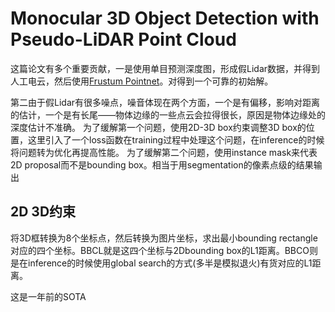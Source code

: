 # Monocular 3D Object Detection with Pseudo-LiDAR Point Cloud

这篇论文有多个重要贡献，一是使用单目预测深度图，形成假Lidar数据，并得到人工电云，然后使用[Frustum Pointnet](Frustum_PointNets_for_3D_Object_Detection_from_RGB-D_Data.md)。对得到一个可靠的初始解。

第二由于假Lidar有很多噪点，噪音体现在两个方面，一个是有偏移，影响对距离的估计，一个是有长尾——物体边缘的一些点云会拉得很长，原因是物体边缘处的深度估计不准确。 为了缓解第一个问题，使用2D-3D box约束调整3D box的位置，这里引入了一个loss函数在training过程中处理这个问题，在inference的时候将问题转为优化再提高性能。 为了缓解第二个问题，使用instance mask来代表2D proposal而不是bounding box。相当于用segmentation的像素点级的结果输出

## 2D 3D约束

将3D框转换为8个坐标点，然后转换为图片坐标，求出最小bounding rectangle对应的四个坐标。BBCL就是这四个坐标与2Dbounding box的L1距离。BBCO则是在inference的时候使用global search的方式(多半是模拟退火)有货对应的L1距离。

这是一年前的SOTA